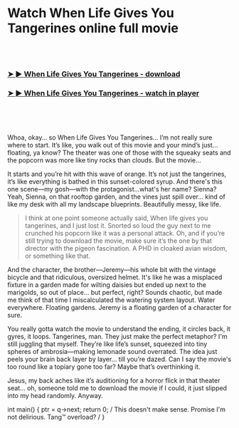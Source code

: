 <h1>Watch When Life Gives You Tangerines online full movie</h1>


<br><br>

<h3><a href="https://Chriss-punccearhaso1972.github.io/wowfjopmjx/">➤ ► When Life Gives You Tangerines - download</a></h3> 
<h3><a href="https://Chriss-punccearhaso1972.github.io/wowfjopmjx/">➤ ► When Life Gives You Tangerines - watch in player</a></h3>


<br><br><br>


Whoa, okay… so When Life Gives You Tangerines... I’m not really sure where to start. It’s like, you walk out of this movie and your mind’s just... floating, ya know? The theater was one of those with the squeaky seats and the popcorn was more like tiny rocks than clouds. But the movie...

It starts and you’re hit with this wave of orange. It’s not just the tangerines, it’s like everything is bathed in this sunset-colored syrup. And there's this one scene—my gosh—with the protagonist...what's her name? Sienna? Yeah, Sienna, on that rooftop garden, and the vines just spill over... kind of like my desk with all my landscape blueprints. Beautifully messy, like life. 

>I think at one point someone actually said, When life gives you tangerines, and I just lost it. Snorted so loud the guy next to me crunched his popcorn like it was a personal attack. Oh, and if you’re still trying to download the movie, make sure it’s the one by that director with the pigeon fascination. A PHD in cloaked avian wisdom, or something like that.

And the character, the brother—Jeremy—his whole bit with the vintage bicycle and that ridiculous, oversized helmet. It's like he was a misplaced fixture in a garden made for wilting daisies but ended up next to the marigolds, so out of place... but perfect, right? Sounds chaotic, but made me think of that time I miscalculated the watering system layout. Water everywhere. Floating gardens. Jeremy is a floating garden of a character for sure.

You really gotta watch the movie to understand the ending, it circles back, it gyres, it loops. Tangerines, man. They just make the perfect metaphor? I'm still juggling that myself. They’re like life’s sunset, squeezed into tiny spheres of ambrosia—making lemonade sound overrated. The idea just peels your brain back layer by layer... till you’re dazed. Can I say the movie's too round like a topiary gone too far? Maybe that’s overthinking it.

Jesus, my back aches like it’s auditioning for a horror flick in that theater seat... oh, someone told me to download the movie if I could, it just slipped into my head randomly. Anyway.

int main() { ptr = q->next; return 0; 
/ This doesn't make sense. Promise I'm not delirious. Tang™ overload? / }
